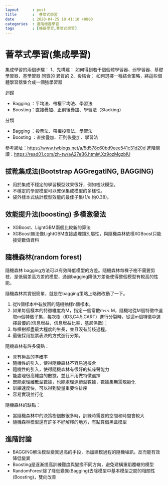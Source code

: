 ```yaml
---
layout      : post
title       :  薈萃式學習
date        : 2020-04-25 10:41:10 +0800
categories  : 進階機器學習
tags        : [機器學習,薈萃式學習]
---
```


# 薈萃式學習(集成學習)

集成學習的兩個步驟：
1、先構建： 如何得到若干個個體學習器、弱學習器、基礎學習器、基學習器
同質的 異質的
2、後結合： 如何選擇一種結合策略，將這些個體學習器集合成一個強學習器

迴歸
- Bagging ：平均法、帶權平均法、學習法
- Boosting：直接疊加、正則後疊加、學習法（Stacking）

分類
- Bagging ：投票法、帶權投票法、學習法
- Boosting ：直接疊加、正則後疊加、學習法

參考網址：<https://www.twblogs.net/a/5d578c60bd9eee541c31d20d>
進階閱讀：<https://read01.com/zh-tw/aA27eB6.html#.Xz9ozMgzbIU>


## 拔靴集成法(Bootstrap AGGregatING,  BAGGING)

- 用於集成不穩定的學習模型效果很好，例如樹狀模型。
- 不穩定的學習模型可以確保集成模型的多樣性。
- 袋外樣本式估計模型效能的最佳子集(1/e 約0.38)。


## 效能提升法(boosting) 多模激發法
- XGBoost、LightGBM兩個比較新的算法
- XGBoost無法像LightGBM直接處理類別屬性，與隨機森林依樣XGBoost只能接受數值資料


## 隨機森林(random forest)
隨機森林
bagging方法可以有效降低模型的方差。隨機森林每棵子樹不需要剪枝，是低偏差高方差的模型，通過bagging降低方差後使得整個模型有較高的性能。

隨機森林其實很簡單，就是在bagging策略上略微改動了一下。

1. 從N個樣本中有放回的隨機抽樣n個樣本。
2. 如果每個樣本的特徵維度為M，指定一個常數m<< M，隨機地從M個特徵中選取m個特徵子集，每次樹（ID3,C4.5,CART）進行分裂時，從這m個特徵中選擇最優的(信息增益，信息增益比率，基尼係數)；
3. 每棵樹都盡最大程度的生長，並且沒有剪枝過程。
4. 最後採用投票表決的方式進行分類。

隨機森林有許多優點：

- 具有極高的準確率
- 隨機性的引入，使得隨機森林不容易過擬合
- 隨機性的引入，使得隨機森林有很好的抗噪聲能力
- 能處理很高維度的數據，並且不用做特徵選擇
- 既能處理離散型數據，也能處理連續型數據，數據集無需規範化
- 訓練速度快，可以得到變量重要性排序
- 容易實現並行化

隨機森林的缺點：
- 當隨機森林中的決策樹個數很多時，訓練時需要的空間和時間會較大
- 隨機森林模型還有許多不好解釋的地方，有點算個黑盒模型


## 進階討論

- BAGGING解決模型變異過高的手段，添加建模過程的隨機噪訊，反而能有效降低變異
- Boosting是逐漸提高訓練難度與變換不同方向，避免建構重蹈覆轍的模型
- RandomForest除了降低變異(Bagging)去除模型中基本模型之間的相關性(Boosting)，雙向改善

